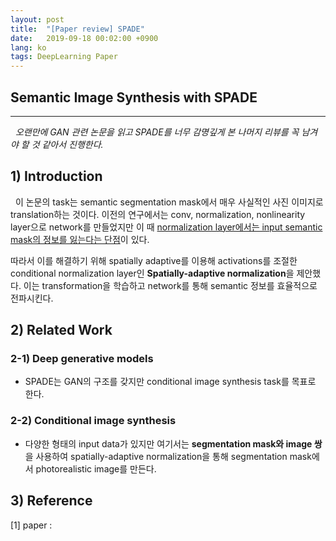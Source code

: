 ```yaml
---
layout: post
title:  "[Paper review] SPADE"
date:   2019-09-18 00:02:00 +0900
lang: ko
tags: DeepLearning Paper
---
```


## Semantic Image Synthesis with SPADE ##
<hr>

&nbsp;&nbsp;*오랜만에 GAN 관련 논문을 읽고 SPADE를 너무 감명깊게 본 나머지 리뷰를 꼭 남겨야 할 것 같아서 진행한다.*

## 1) Introduction ##
&nbsp;&nbsp;이 논문의 task는 semantic segmentation mask에서 매우 사실적인 사진 이미지로 translation하는 것이다. 이전의 연구에서는 conv, normalization, nonlinearity layer으로 network를 만들었지만 이 때 <u>normalization layer에서는 input semantic mask의 정보를 잃는다는 단점</u>이 있다.

따라서 이를 해결하기 위해 spatially adaptive를 이용해 activations를 조절한 conditional normalization layer인 **Spatially-adaptive normalization**을 제안했다. 이는 transformation을 학습하고 network를 통해 semantic 정보를 효율적으로 전파시킨다.


## 2) Related Work ##

### 2-1) Deep generative models ###
* SPADE는 GAN의 구조를 갖지만 conditional image synthesis task를 목표로 한다.

### 2-2) Conditional image synthesis ###
* 다양한 형태의 input data가 있지만 여기서는 **segmentation mask와 image 쌍**을 사용하여 spatially-adaptive normalization을 통해 segmentation mask에서 photorealistic image를 만든다.


## 3) Reference ##
[1] paper : 